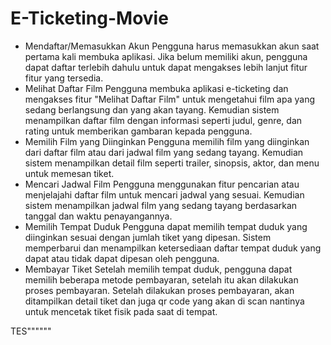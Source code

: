 # E-Ticketing-Movie

- Mendaftar/Memasukkan Akun
	Pengguna harus memasukkan akun saat pertama kali membuka aplikasi. Jika belum memiliki akun, pengguna dapat daftar terlebih dahulu untuk dapat mengakses lebih lanjut fitur fitur yang tersedia.
- Melihat Daftar Film
        Pengguna membuka aplikasi e-ticketing dan mengakses fitur "Melihat Daftar Film" untuk mengetahui film apa yang sedang berlangsung dan yang akan tayang. Kemudian sistem menampilkan daftar film dengan informasi seperti judul, genre, dan rating untuk memberikan gambaran kepada pengguna.
- Memilih Film yang Diinginkan
	Pengguna memilih film yang diinginkan dari daftar film atau dari jadwal film yang sedang tayang. Kemudian sistem menampilkan detail film seperti trailer, sinopsis, aktor, dan menu untuk memesan tiket.
- Mencari Jadwal Film
Pengguna menggunakan fitur pencarian atau menjelajahi daftar film untuk mencari jadwal yang sesuai. Kemudian sistem menampilkan jadwal film yang sedang tayang berdasarkan tanggal dan waktu penayangannya.
- Memilih Tempat Duduk
       Pengguna dapat memilih tempat duduk yang diinginkan sesuai dengan jumlah tiket yang dipesan. Sistem memperbarui dan menampilkan ketersediaan daftar tempat duduk yang dapat atau tidak dapat dipesan oleh pengguna.
- Membayar Tiket
        Setelah memilih tempat duduk, pengguna dapat memilih beberapa metode pembayaran, setelah itu akan dilakukan proses pembayaran. Setelah dilakukan proses pembayaran, akan ditampilkan detail tiket dan juga qr code yang akan di scan nantinya untuk mencetak tiket fisik pada saat di tempat.


TES""""""
